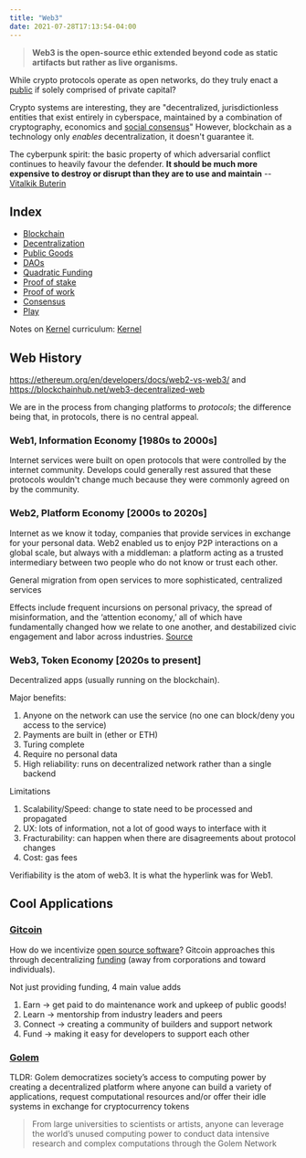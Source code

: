 ```yaml
---
title: "Web3"
date: 2021-07-28T17:13:54-04:00
---
```


> **Web3 is the open-source ethic extended beyond code as static artifacts but rather as live organisms.**

While crypto protocols operate as open networks, do they truly enact a [public](thoughts/public-goods.md) if solely comprised of private capital?

Crypto systems are interesting, they are "decentralized, jurisdictionless entities that exist entirely in cyberspace, maintained by a combination of cryptography, economics and [social consensus](thoughts/social-contracts.md)" However, blockchain as a technology only *enables* decentralization, it doesn't guarantee it.

The cyberpunk spirit: the basic property of which adversarial conflict continues to heavily favour the defender. **It should be much more expensive to destroy or disrupt than they are to use and maintain** -- [Vitalkik Buterin](https://medium.com/@VitalikButerin/a-proof-of-stake-design-philosophy-506585978d51)

## Index
- [Blockchain](thoughts/blockchain.md)
- [Decentralization](thoughts/decentralization.md)
- [Public Goods](thoughts/public-goods.md)
- [DAOs](thoughts/dao.md)
- [Quadratic Funding](thoughts/quadratic-funding.md)
- [Proof of stake](thoughts/proof-of-stake.md)
- [Proof of work](thoughts/proof-of-work.md)
- [Consensus](thoughts/consensus.md)
- [Play](thoughts/play.md)

Notes on [Kernel](https://kernel.community/en/) curriculum: [Kernel](thoughts/kernel.md)

## Web History
https://ethereum.org/en/developers/docs/web2-vs-web3/ and https://blockchainhub.net/web3-decentralized-web

We are in the process from changing platforms to _protocols_; the difference being that, in protocols, there is no central appeal.

### Web1,  Information Economy [1980s to 2000s]
Internet services were built on open protocols that were controlled by the internet community. Develops could generally rest assured that these protocols wouldn't change much because they were commonly agreed on by the community. 

### Web2, Platform Economy [2000s to 2020s]
Internet as we know it today, companies that provide services in exchange for your personal data. Web2 enabled us to enjoy P2P interactions on a global scale, but always with a middleman: a platform acting as a trusted intermediary between two people who do not know or trust each other.

General migration from open services to more sophisticated, centralized services

Effects include frequent incursions on personal privacy, the spread of misinformation, and the ‘attention economy,’ all of which have fundamentally changed how we relate to one another, and destabilized civic engagement and labor across industries. [Source](https://gitcoin.co/blog/seeking-a-new-kind-of-public-good/)

### Web3, Token Economy [2020s to present]
Decentralized apps (usually running on the blockchain).

Major benefits:
1. Anyone on the network can use the service (no one can block/deny you access to the service)
2. Payments are built in (ether or ETH)
3. Turing complete
4. Require no personal data
5. High reliability: runs on decentralized network rather than a single backend

Limitations
1. Scalability/Speed: change to state need to be processed and propagated
2. UX: lots of information, not a lot of good ways to interface with it
3. Fracturability: can happen when there are disagreements about protocol changes
4. Cost: gas fees 

Verifiability is the atom of web3. It is what the hyperlink was for Web1.

## Cool Applications
### [Gitcoin](https://gitcoin.co/)
How do we incentivize [open source software](posts/paid-open-source.md)? Gitcoin approaches this through decentralizing [funding](thoughts/funding.md) (away from corporations and toward individuals).

Not just providing funding, 4 main value adds
1. Earn -> get paid to do maintenance work and upkeep of public goods!
2. Learn -> mentorship from industry leaders and peers
3. Connect -> creating a community of builders and support network
4. Fund -> making it easy for developers to support each other

### [Golem](https://blog.golemproject.net/golem-primer/)

TLDR: Golem democratizes society’s access to computing power by creating a decentralized platform where anyone can build a variety of applications, request computational resources and/or offer their idle systems in exchange for cryptocurrency tokens

>From large universities to scientists or artists, anyone can leverage the world’s unused computing power to conduct data intensive research and complex computations through the Golem Network